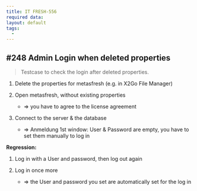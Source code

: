 ```yaml
---
title: IT FRESH-556
required data:   
layout: default
tags:
  -
---
```

## #248 Admin Login when deleted properties

> Testcase to check the login after deleted properties.

1. Delete the properties for metasfresh (e.g. in X2Go File Manager)

1. Open metasfresh, without existing properties
	* => you have to agree to the license agreement

1. Connect to the server & the database
	* => Anmeldung 1st window: User & Password are empty, you have to set them manually to log in



**Regression:**

1. Log in with a User and password, then log out again

1. Log in once more
	* => the User and password you set are automatically set for the log in
